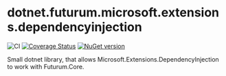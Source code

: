 # dotnet.futurum.microsoft.extensions.dependencyinjection

![CI](https://github.com/futurum-dev/dotnet.futurum.microsoft.extensions.dependencyinjection/workflows/CI/badge.svg)
[![Coverage Status](https://coveralls.io/repos/github/futurum-dev/dotnet.futurum.microsoft.extensions.dependencyinjection/badge.svg?branch=main)](https://coveralls.io/github/futurum-dev/dotnet.futurum.microsoft.extensions.dependencyinjection?branch=main)
[![NuGet version](https://img.shields.io/nuget/v/futurum.microsoft.extensions.dependencyinjection.svg?style=flat&label=nuget%3A%20futurum.microsoft.extensions.dependencyinjection)](https://www.nuget.org/packages/futurum.microsoft.extensions.dependencyinjection)

Small dotnet library, that allows Microsoft.Extensions.DependencyInjection to work with Futurum.Core.